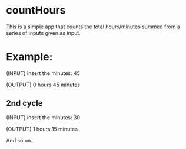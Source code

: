 # countHours

This is a simple app that counts the total hours/minutes summed from a series of inputs given as input.

# Example:

(INPUT) insert the minutes: 45

(OUTPUT) 0 hours 45 minutes

## 2nd cycle

(INPUT) insert the minutes: 30

(OUTPUT) 1 hours 15 minutes


And so on..


